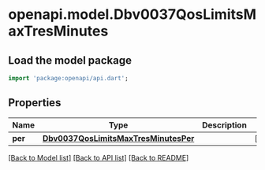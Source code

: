 # openapi.model.Dbv0037QosLimitsMaxTresMinutes

## Load the model package
```dart
import 'package:openapi/api.dart';
```

## Properties
Name | Type | Description | Notes
------------ | ------------- | ------------- | -------------
**per** | [**Dbv0037QosLimitsMaxTresMinutesPer**](Dbv0037QosLimitsMaxTresMinutesPer.md) |  | [optional] 

[[Back to Model list]](../README.md#documentation-for-models) [[Back to API list]](../README.md#documentation-for-api-endpoints) [[Back to README]](../README.md)


